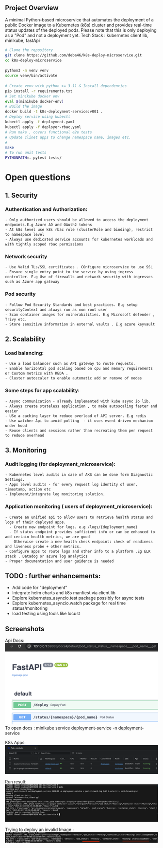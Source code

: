 
## Project Overview
A minimal Python-based microservice that automates the deployment of a public Docker image to a Kubernetes (k8s) cluster and provides real-time status updates of the deployed pods. Please note that this is only deploying as a "Pod" and not a deployment yet.
Tech Stack :
kubernetes client lib,
minikube,
fastApi


```bash
# Clone the repository
git clone https://github.com/deba46/k8s-deploy-microservice.git
cd k8s-deploy-microservice

python3 -m venv venv
source venv/bin/activate

# Create venv with python >= 3.11 & Install dependencies
pip install -r requirements.txt
# Set minikube docker env
eval $(minikube docker-env)
# Build the image 
docker build -t k8s-deployment-service:v001 .
# Deploy service using kubectl
kubectl apply -f deployment.yaml
kubectl apply -f deployer-rbac,yaml
# Run make , covers functional e2e tests
# Update clinet apps to change namespace name, images etc.
#
make
# To run unit tests
PYTHONPATH=. pytest tests/
```
# Open questions
## 1. Security
### Authentication and Authorization:
    - Only authorized users should be allowed to access the deployment endpoints.E.g Azure AD and OAuth2 tokens
    - At k8s level use k8s rbac role (clusterRole and binding), restrict to namespace level
    - Always use dedicated service accounts for kubernetes workloads and with tightly scoped rbac permissions
   
### Network security
    - Use Valid TLs/SSL certificates . COnfigure microservice to use SSL 
    - Ensure single entry point to the service by using ingress controller. E.g Use of firewalls and network security with ingresses such as Azure app gateway  

### Pod security
    - Follow Pod Security Standards and best practices. E.g setup securityContext and always run as non root user
    - Scan container images for vulnerabilities. E.g Microsoft defender , Trivy etc.
    - Store sensitive information in external vaults . E.g azure keyvault

## 2. Scalability
### Load balancing:
    - Use a load balancer such as API gateway to route requests.
    - Enable horizontal pod scaling based on cpu and memory requirements or Custom metrics with KEDA .
    - Cluster autoscaler to enable automatic add or remove of nodes
### Some steps for app scalability:
    - Async communication - already implemented with kube async io lib.
    - Always create stateless application , to make autoscaling faster and easier
    - USe a caching layer to reduce overload of API server. E.g redis
    - Use watcher Api to avoid polling  - it uses event driven mechanism under hood 
    - Reuse clients and sessions rather than recreating them per request to reduce overhead

## 3. Monitoring
### Audit logging (for deployment_microservice):
    - Kubernetes level audits in case of AKS can be done form Diagnostic Settings.
    - Apps level audits - for every request log identity of user, timestamp, action etc
    - Implement/integrate log monitoring solution.
### Application monitoring ( users of deployment_microservice):
    - Create an unified api to allow users to retrieve health status and  logs of their deployed apps.
      - Create new endpoint for logs. e.g /logs/{deployment_name}
      - If status endpoint provides sufficient info or can be enhanced to add certain health metrics, we are good 
        Otherwise create a new health check endpoint: check of readiness and liveness probe + other metrics.
    - Configure apps to route logs and other info to a platform .Eg ELK stack , Datadog or azure log analytics 
    - Proper documentation and user guidence is needed

## TODO : further enhancements:
- Add code for "deployment" 
- Integrate helm charts and k8s manfiest via client lib 
- Explore kubernetes_asyncio.test package possibly for async tests
- Explore kubernetes_asyncio.watch package for real time status/monitoring
- load testing using tools like locust

## Screenshots
Api Docs:
![alt text](images/image.png)
To open docs : minikube service deployment-service -n deployment-service

K8s Apps:
![alt text](images/image-1.png)

Run result:
![alt text](images/image-2.png)

Trying to deploy an invalid Image :
![alt text](images/image-3.png)

